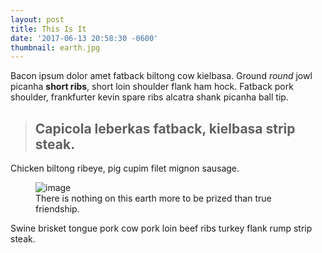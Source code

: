 ```yaml
---
layout: post
title: This Is It
date: '2017-06-13 20:58:30 -0600'
thumbnail: earth.jpg
---
```


Bacon ipsum dolor amet fatback biltong cow kielbasa. Ground _round_ jowl picanha **short ribs**, short loin shoulder flank ham hock. Fatback pork shoulder, frankfurter kevin spare ribs alcatra shank picanha ball tip.

> ## Capicola leberkas fatback, kielbasa strip steak.

Chicken biltong ribeye, pig cupim filet mignon sausage.

<figure>
  <img src="{{ site.baseurl }}/assets/earth.jpg" alt="image">
  <figcaption>
        There is nothing on this earth more to be prized than true friendship.
    </figcaption>
</figure>

Swine brisket tongue pork cow pork loin beef ribs turkey flank rump strip steak.
